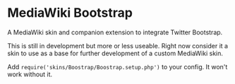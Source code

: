 MediaWiki Bootstrap
===================

A MediaWiki skin and companion extension to integrate Twitter Bootstrap.

This is still in development but more or less useable. Right now consider it a skin to use as a base for further development of a custom MediaWiki skin.

Add ```require('skins/Boostrap/Boostrap.setup.php')``` to your config. It won't work without it.